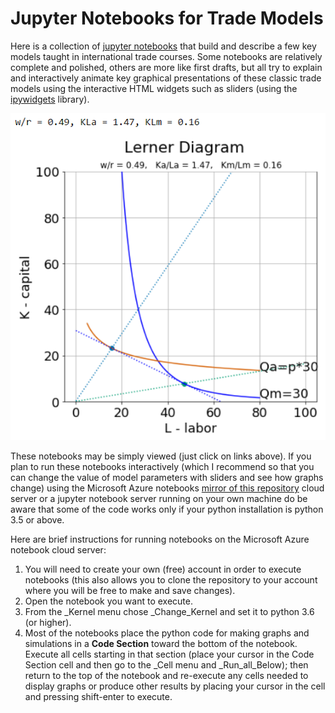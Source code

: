 # Jupyter Notebooks for Trade Models

Here is a collection of [jupyter notebooks](https://jupyter.org/) that build and describe a few key models taught in international trade courses. Some notebooks are relatively complete and polished, others are more like first drafts, but all try to explain and interactively animate key graphical presentations of these classic trade models using the interactive HTML widgets such as sliders (using the [ipywidgets](https://github.com/jupyter-widgets/ipywidgets) library). 

![lerner-diagram](lerner-diagram.png)

These notebooks may be simply viewed (just click on links above). If you plan to run these notebooks interactively 
(which I recommend so that you can change the value of model parameters with sliders and see how graphs change) using 
the Microsoft Azure notebooks [mirror of this repository](https://notebooks.azure.com/jhconning/projects/econ-teach/tree/trade) 
cloud server or a jupyter notebook server running on your own machine do be aware that some of the code works only if your
python installation is python 3.5 or above.  

Here are brief instructions for running notebooks on the Microsoft Azure notebook cloud server:
1. You will need to create your own (free) account in order to execute notebooks (this also allows 
you to clone the repository to your account where you will be free to make and save changes).
2. Open the notebook you want to execute.
3. From the _Kernel menu chose _Change_Kernel and set it to python 3.6 (or higher).
4. Most of the notebooks place the python code for making graphs and simulations in a **Code Section** toward 
the bottom of the notebook. Execute all cells starting in that section (place your cursor in the Code Section cell 
and then go to the _Cell menu and _Run_all_Below); then return to the top of the notebook and re-execute any cells needed to
display graphs or produce other results by placing your cursor in the cell and pressing shift-enter to execute.
